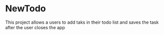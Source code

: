 # NewTodo
This project allows a users to add taks in their todo list and saves the task after the user closes the app
